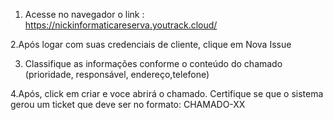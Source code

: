 1. Acesse no navegador o link : https://nickinformaticareserva.youtrack.cloud/

2.Após logar com suas credenciais de cliente, clique em Nova Issue

3. Classifique as informações conforme o conteúdo do chamado (prioridade, responsável, endereço,telefone)

4.Após, click em criar e voce abrirá o chamado. Certifique se que o sistema gerou um ticket que deve ser no formato: CHAMADO-XX
